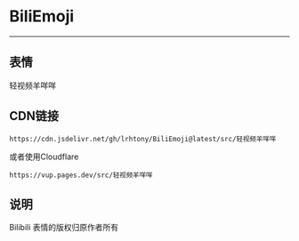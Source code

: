 # BiliEmoji
---
## 表情
轻视频羊咩咩
## CDN链接
```
https://cdn.jsdelivr.net/gh/lrhtony/BiliEmoji@latest/src/轻视频羊咩咩
```
或者使用Cloudflare
```
https://vup.pages.dev/src/轻视频羊咩咩
```
## 说明
Bilibili 表情的版权归原作者所有

